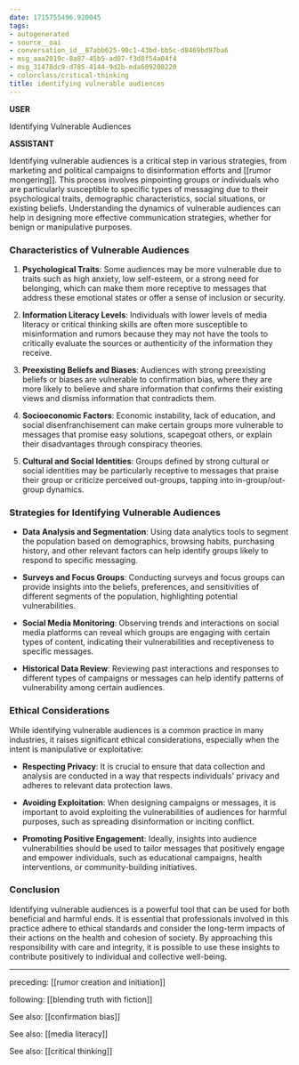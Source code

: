 ```yaml
---
date: 1715755496.920045
tags:
- autogenerated
- source__oai
- conversation_id__87abb625-90c1-43bd-bb5c-d8469bd97ba6
- msg_aaa2019c-8a87-45b5-ad07-f3d8f54a04f4
- msg_31478dc9-d785-4144-9d2b-eda609208220
- colorclass/critical-thinking
title: identifying vulnerable audiences
---
```


**USER**

Identifying Vulnerable Audiences


**ASSISTANT**

Identifying vulnerable audiences is a critical step in various strategies, from marketing and political campaigns to disinformation efforts and [[rumor mongering]]. This process involves pinpointing groups or individuals who are particularly susceptible to specific types of messaging due to their psychological traits, demographic characteristics, social situations, or existing beliefs. Understanding the dynamics of vulnerable audiences can help in designing more effective communication strategies, whether for benign or manipulative purposes.

### Characteristics of Vulnerable Audiences

1. **Psychological Traits**: Some audiences may be more vulnerable due to traits such as high anxiety, low self-esteem, or a strong need for belonging, which can make them more receptive to messages that address these emotional states or offer a sense of inclusion or security.

2. **Information Literacy Levels**: Individuals with lower levels of media literacy or critical thinking skills are often more susceptible to misinformation and rumors because they may not have the tools to critically evaluate the sources or authenticity of the information they receive.

3. **Preexisting Beliefs and Biases**: Audiences with strong preexisting beliefs or biases are vulnerable to confirmation bias, where they are more likely to believe and share information that confirms their existing views and dismiss information that contradicts them.

4. **Socioeconomic Factors**: Economic instability, lack of education, and social disenfranchisement can make certain groups more vulnerable to messages that promise easy solutions, scapegoat others, or explain their disadvantages through conspiracy theories.

5. **Cultural and Social Identities**: Groups defined by strong cultural or social identities may be particularly receptive to messages that praise their group or criticize perceived out-groups, tapping into in-group/out-group dynamics.

### Strategies for Identifying Vulnerable Audiences

- **Data Analysis and Segmentation**: Using data analytics tools to segment the population based on demographics, browsing habits, purchasing history, and other relevant factors can help identify groups likely to respond to specific messaging.

- **Surveys and Focus Groups**: Conducting surveys and focus groups can provide insights into the beliefs, preferences, and sensitivities of different segments of the population, highlighting potential vulnerabilities.

- **Social Media Monitoring**: Observing trends and interactions on social media platforms can reveal which groups are engaging with certain types of content, indicating their vulnerabilities and receptiveness to specific messages.

- **Historical Data Review**: Reviewing past interactions and responses to different types of campaigns or messages can help identify patterns of vulnerability among certain audiences.

### Ethical Considerations

While identifying vulnerable audiences is a common practice in many industries, it raises significant ethical considerations, especially when the intent is manipulative or exploitative:

- **Respecting Privacy**: It is crucial to ensure that data collection and analysis are conducted in a way that respects individuals' privacy and adheres to relevant data protection laws.

- **Avoiding Exploitation**: When designing campaigns or messages, it is important to avoid exploiting the vulnerabilities of audiences for harmful purposes, such as spreading disinformation or inciting conflict.

- **Promoting Positive Engagement**: Ideally, insights into audience vulnerabilities should be used to tailor messages that positively engage and empower individuals, such as educational campaigns, health interventions, or community-building initiatives.

### Conclusion

Identifying vulnerable audiences is a powerful tool that can be used for both beneficial and harmful ends. It is essential that professionals involved in this practice adhere to ethical standards and consider the long-term impacts of their actions on the health and cohesion of society. By approaching this responsibility with care and integrity, it is possible to use these insights to contribute positively to individual and collective well-being.


---

preceding: [[rumor creation and initiation]]  


following: [[blending truth with fiction]]

See also: [[confirmation bias]]


See also: [[media literacy]]


See also: [[critical thinking]]